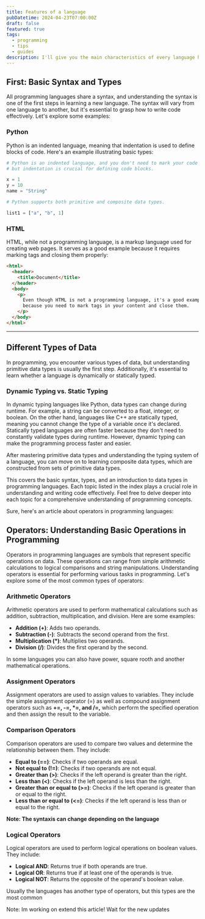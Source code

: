 ```yaml
---
title: Features of a language
pubDatetime: 2024-04-23T07:00:00Z
draft: false
featured: true
tags:
  - programming
  - tips
  - guides
description: I'll give you the main characteristics of every language had. And guide you in the progress of learning a new language.
---
```


## First: Basic Syntax and Types

All programming languages share a syntax, and understanding the syntax is one of the first steps in learning a new language. The syntax will vary from one language to another, but it's essential to grasp how to write code effectively. Let's explore some examples:

### Python

Python is an indented language, meaning that indentation is used to define blocks of code. Here's an example illustrating basic types:

```python
# Python is an indented language, and you don't need to mark your code explicitly,
# but indentation is crucial for defining code blocks.

x = 1
y = 10
name = "String"

# Python supports both primitive and composite data types.

list1 = ["a", "b", 1]
```

### HTML

HTML, while not a programming language, is a markup language used for creating web pages. It serves as a good example because it requires marking tags and closing them properly:

```html
<html>
  <header>
    <title>Document</title>
  </header>
  <body>
    <p>
      Even though HTML is not a programming language, it's a good example
      because you need to mark tags in your content and close them.
    </p>
  </body>
</html>
```

---

## Different Types of Data

In programming, you encounter various types of data, but understanding primitive data types is usually the first step. Additionally, it's essential to learn whether a language is dynamically or statically typed.

### Dynamic Typing vs. Static Typing

In dynamic typing languages like Python, data types can change during runtime. For example, a string can be converted to a float, integer, or boolean. On the other hand, languages like C++ are statically typed, meaning you cannot change the type of a variable once it's declared. Statically typed languages are often faster because they don't need to constantly validate types during runtime. However, dynamic typing can make the programming process faster and easier.

After mastering primitive data types and understanding the typing system of a language, you can move on to learning composite data types, which are constructed from sets of primitive data types.

This covers the basic syntax, types, and an introduction to data types in programming languages. Each topic listed in the index plays a crucial role in understanding and writing code effectively. Feel free to delve deeper into each topic for a comprehensive understanding of programming concepts.

Sure, here's an article about operators in programming languages:

## Operators: Understanding Basic Operations in Programming

Operators in programming languages are symbols that represent specific operations on data. These operations can range from simple arithmetic calculations to logical comparisons and string manipulations. Understanding operators is essential for performing various tasks in programming. Let's explore some of the most common types of operators:

### Arithmetic Operators

Arithmetic operators are used to perform mathematical calculations such as addition, subtraction, multiplication, and division. Here are some examples:

- **Addition (+)**: Adds two operands.
- **Subtraction (-)**: Subtracts the second operand from the first.
- **Multiplication (\*)**: Multiplies two operands.
- **Division (/)**: Divides the first operand by the second.

In some languages you can also have power, square rooth and another mathematical operations.

### Assignment Operators

Assignment operators are used to assign values to variables. They include the simple assignment operator (=) as well as compound assignment operators such as **+=, -=, \*=, and /=,** which perform the specified operation and then assign the result to the variable.

### Comparison Operators

Comparison operators are used to compare two values and determine the relationship between them. They include:

- **Equal to (==)**: Checks if two operands are equal.
- **Not equal to (!=)**: Checks if two operands are not equal.
- **Greater than (>)**: Checks if the left operand is greater than the right.
- **Less than (<)**: Checks if the left operand is less than the right.
- **Greater than or equal to (>=)**: Checks if the left operand is greater than or equal to the right.
- **Less than or equal to (<=)**: Checks if the left operand is less than or equal to the right.

**Note: The syntaxis can change depending on the language**

### Logical Operators

Logical operators are used to perform logical operations on boolean values. They include:

- **Logical AND**: Returns true if both operands are true.
- **Logical OR**: Returns true if at least one of the operands is true.
- **Logical NOT**: Returns the opposite of the operand's boolean value.

Usually the languages has another type of operators, but this types are the most common

Note:
Im working on extend this article! Wait for the new updates
